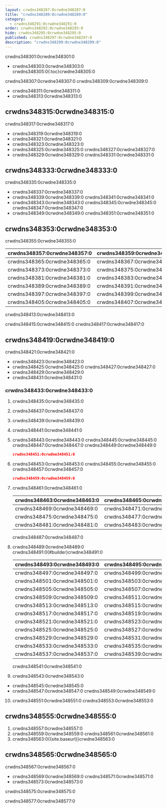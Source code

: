 ```yaml
---
layout: crwdns348287:0crwdne348287:0
title: "crwdns348289:0crwdne348289:0"
category:
  - crwdns348291:0crwdne348291:0
order: crwdns348293:0crwdne348293:0
hide: crwdns348295:0crwdne348295:0
published: crwdns348297:0crwdne348297:0
description: "crwdns348299:0crwdne348299:0"
---
```


crwdns348301:0crwdne348301:0

* crwdns348303:0crwdne348303:0
crwdns348305:0{:toc}crwdne348305:0

crwdns348307:0crwdne348307:0 crwdns348309:0crwdne348309:0

* crwdns348311:0crwdne348311:0
* crwdns348313:0crwdne348313:0

## crwdns348315:0crwdne348315:0

crwdns348317:0crwdne348317:0

* crwdns348319:0crwdne348319:0
* crwdns348321:0crwdne348321:0
* crwdns348323:0crwdne348323:0
* crwdns348325:0crwdne348325:0 crwdns348327:0crwdne348327:0
* crwdns348329:0crwdne348329:0 crwdns348331:0crwdne348331:0

## crwdns348333:0crwdne348333:0

crwdns348335:0crwdne348335:0

- crwdns348337:0crwdne348337:0
- crwdns348339:0crwdne348339:0 crwdns348341:0crwdne348341:0
- crwdns348343:0crwdne348343:0  crwdns348345:0crwdne348345:0  crwdns348347:0crwdne348347:0
- crwdns348349:0crwdne348349:0  crwdns348351:0crwdne348351:0

<!--- Check whether the ACL needs to be more open so the services/build can download build images -->

## crwdns348353:0crwdne348353:0

crwdns348355:0crwdne348355:0

| crwdns348357:0crwdne348357:0 | crwdns348359:0crwdne348359:0 | crwdns348361:0crwdne348361:0   | crwdns348363:0crwdne348363:0 |
| ---------------------------- | ---------------------------- | ------------------------------ | ---------------------------- |
| crwdns348365:0crwdne348365:0 | crwdns348367:0crwdne348367:0 | `crwdns348369:0crwdne348369:0` | crwdns348371:0crwdne348371:0 |
| crwdns348373:0crwdne348373:0 | crwdns348375:0crwdne348375:0 | `crwdns348377:0crwdne348377:0` | crwdns348379:0crwdne348379:0 |
| crwdns348381:0crwdne348381:0 | crwdns348383:0crwdne348383:0 | `crwdns348385:0crwdne348385:0` | crwdns348387:0crwdne348387:0 |
| crwdns348389:0crwdne348389:0 | crwdns348391:0crwdne348391:0 | `crwdns348393:0crwdne348393:0` | crwdns348395:0crwdne348395:0 |
| crwdns348397:0crwdne348397:0 | crwdns348399:0crwdne348399:0 | `crwdns348401:0crwdne348401:0` | crwdns348403:0crwdne348403:0 |
| crwdns348405:0crwdne348405:0 | crwdns348407:0crwdne348407:0 | `crwdns348409:0crwdne348409:0` | crwdns348411:0crwdne348411:0 |
crwdns348413:0crwdne348413:0

crwdns348415:0crwdne348415:0 crwdns348417:0crwdne348417:0

## crwdns348419:0crwdne348419:0
crwdns348421:0crwdne348421:0

* crwdns348423:0crwdne348423:0
* crwdns348425:0crwdne348425:0 crwdns348427:0crwdne348427:0
* crwdns348429:0crwdne348429:0
* crwdns348431:0crwdne348431:0

### crwdns348433:0crwdne348433:0

1. crwdns348435:0crwdne348435:0
2. crwdns348437:0crwdne348437:0
3. crwdns348439:0crwdne348439:0
4. crwdns348441:0crwdne348441:0
5. crwdns348443:0crwdne348443:0 crwdns348445:0crwdne348445:0 crwdns348447:0crwdne348447:0 crwdns348449:0crwdne348449:0
     ```JSON
     crwdns348451:0crwdne348451:0
     ```
6. crwdns348453:0crwdne348453:0 crwdns348455:0crwdne348455:0 crwdns348457:0crwdne348457:0
     ``` JSON
     crwdns348459:0crwdne348459:0
     ```
7. crwdns348461:0crwdne348461:0

     | crwdns348463:0crwdne348463:0 | crwdns348465:0crwdne348465:0 | crwdns348467:0crwdne348467:0 |
     | ---------------------------- | ---------------------------- | ---------------------------- |
     | crwdns348469:0crwdne348469:0 | crwdns348471:0crwdne348471:0 | crwdns348473:0crwdne348473:0 |
     | crwdns348475:0crwdne348475:0 | crwdns348477:0crwdne348477:0 | crwdns348479:0crwdne348479:0 |
     | crwdns348481:0crwdne348481:0 | crwdns348483:0crwdne348483:0 | crwdns348485:0crwdne348485:0 |
     crwdns348487:0crwdne348487:0

8. crwdns348489:0crwdne348489:0 crwdns348491:0{#builder}crwdne348491:0

     | crwdns348493:0crwdne348493:0 | crwdns348495:0crwdne348495:0 |
     | ---------------------------- | ---------------------------- |
     | crwdns348497:0crwdne348497:0 | crwdns348499:0crwdne348499:0 |
     | crwdns348501:0crwdne348501:0 | crwdns348503:0crwdne348503:0 |
     | crwdns348505:0crwdne348505:0 | crwdns348507:0crwdne348507:0 |
     | crwdns348509:0crwdne348509:0 | crwdns348511:0crwdne348511:0 |
     | crwdns348513:0crwdne348513:0 | crwdns348515:0crwdne348515:0 |
     | crwdns348517:0crwdne348517:0 | crwdns348519:0crwdne348519:0 |
     | crwdns348521:0crwdne348521:0 | crwdns348523:0crwdne348523:0 |
     | crwdns348525:0crwdne348525:0 | crwdns348527:0crwdne348527:0 |
     | crwdns348529:0crwdne348529:0 | crwdns348531:0crwdne348531:0 |
     | crwdns348533:0crwdne348533:0 | crwdns348535:0crwdne348535:0 |
     | crwdns348537:0crwdne348537:0 | crwdns348539:0crwdne348539:0 |
     crwdns348541:0crwdne348541:0


9. crwdns348543:0crwdne348543:0

- crwdns348545:0crwdne348545:0
- crwdns348547:0crwdne348547:0  crwdns348549:0crwdne348549:0

10. crwdns348551:0crwdne348551:0 crwdns348553:0crwdne348553:0


## crwdns348555:0crwdne348555:0

1. crwdns348557:0crwdne348557:0
1. crwdns348559:0crwdne348559:0 crwdns348561:0crwdne348561:0
1. crwdns348563:0{{site.baseurl}}crwdne348563:0

## crwdns348565:0crwdne348565:0

crwdns348567:0crwdne348567:0
- crwdns348569:0crwdne348569:0 crwdns348571:0crwdne348571:0
- crwdns348573:0crwdne348573:0

crwdns348575:0crwdne348575:0

crwdns348577:0crwdne348577:0
